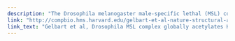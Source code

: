 ```yaml
---
description: "The Drosophila melanogaster male-specific lethal (MSL) complex binds the single male X chromosome to upregulate gene expression to equal that from the two female X chromosomes. However, it has been puzzling that approximately 25% of transcribed genes on the X chromosome do not stably recruit MSL complex. Here we find that almost all active genes on the X chromosome are associated with robust H4 Lys16 acetylation (H4K16ac), the histone modification catalyzed by the MSL complex. The distribution of H4K16ac is much broader than that of the MSL complex, and our results favor the idea that chromosome-wide H4K16ac reflects transient association of the MSL complex, occurring through spreading or chromosomal looping. Our results parallel those of localized Polycomb repressive complex and its more broadly distributed chromatin mark, trimethylated histone H3 Lys27 (H3K27me3), suggesting a common principle for the establishment of active and silenced chromatin domains."
link: "http://compbio.hms.harvard.edu/gelbart-et-al-nature-structural-and-molecular-biology-2009"
link_text: "Gelbart et al, Drosophila MSL complex globally acetylates H4K16 on the male X chromosome for dosage compensation,Nature Structural and Molecular Biology, 2009"
---
```


